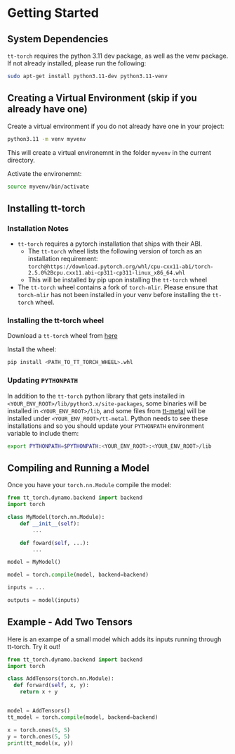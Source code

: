 # Getting Started

## System Dependencies

`tt-torch` requires the python 3.11 dev package, as well as the venv package. If not already installed, please run the following:

```bash
sudo apt-get install python3.11-dev python3.11-venv
```

## Creating a Virtual Environment (skip if you already have one)

Create a virtual environment if you do not already have one in your project:
```bash
python3.11 -m venv myvenv
```
This will create a virtual environemnt in the folder `myvenv` in the current directory.

Activate the environemnt:
```bash
source myvenv/bin/activate
```

## Installing tt-torch

### Installation Notes
- `tt-torch` requires a pytorch installation that ships with their ABI.
    - The `tt-torch` wheel lists the following version of torch as an installation requirement:
      `torch@https://download.pytorch.org/whl/cpu-cxx11-abi/torch-2.5.0%2Bcpu.cxx11.abi-cp311-cp311-linux_x86_64.whl`
    - This will be installed by pip upon installing the `tt-torch` wheel
- The `tt-torch` wheel contains a fork of `torch-mlir`. Please ensure that `torch-mlir` has not been installed in your venv before installing the `tt-torch` wheel.

### Installing the tt-torch wheel

Download a `tt-torch` wheel from [here](https://github.com/tenstorrent/tt-forge/releases)

Install the wheel:
```bash
pip install <PATH_TO_TT_TORCH_WHEEL>.whl
```

### Updating `PYTHONPATH`

In addition to the `tt-torch` python library that gets installed in `<YOUR_ENV_ROOT>/lib/python3.x/site-packages`, some binaries will be installed in `<YOUR_ENV_ROOT>/lib`, and some files from [tt-metal](https://github.com/tenstorrent/tt-metal) will be installed under `<YOUR_ENV_ROOT>/tt-metal`. Python needs to see these installations and so you should update your `PYTHONPATH` environment variable to include them:
```bash
export PYTHONPATH=$PYTHONPATH:<YOUR_ENV_ROOT>:<YOUR_ENV_ROOT>/lib
```


## Compiling and Running a Model

Once you have your `torch.nn.Module` compile the model:
```py
from tt_torch.dynamo.backend import backend
import torch

class MyModel(torch.nn.Module):
    def __init__(self):
        ...

    def foward(self, ...):
        ...

model = MyModel()

model = torch.compile(model, backend=backend)

inputs = ...

outputs = model(inputs)
```

## Example - Add Two Tensors

Here is an exampe of a small model which adds its inputs running through tt-torch. Try it out!

```py
from tt_torch.dynamo.backend import backend
import torch

class AddTensors(torch.nn.Module):
  def forward(self, x, y):
    return x + y


model = AddTensors()
tt_model = torch.compile(model, backend=backend)

x = torch.ones(5, 5)
y = torch.ones(5, 5)
print(tt_model(x, y))
```
